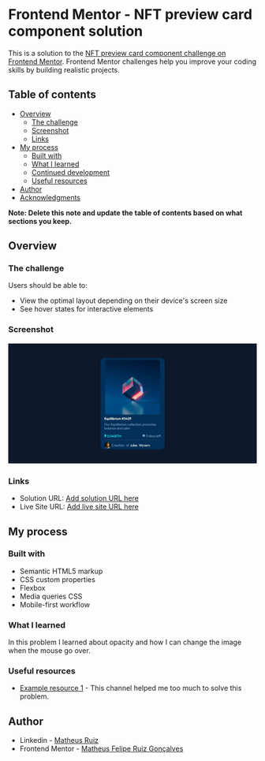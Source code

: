# Frontend Mentor - NFT preview card component solution

This is a solution to the [NFT preview card component challenge on Frontend Mentor](https://www.frontendmentor.io/challenges/nft-preview-card-component-SbdUL_w0U). Frontend Mentor challenges help you improve your coding skills by building realistic projects. 

## Table of contents

- [Overview](#overview)
  - [The challenge](#the-challenge)
  - [Screenshot](#screenshot)
  - [Links](#links)
- [My process](#my-process)
  - [Built with](#built-with)
  - [What I learned](#what-i-learned)
  - [Continued development](#continued-development)
  - [Useful resources](#useful-resources)
- [Author](#author)
- [Acknowledgments](#acknowledgments)

**Note: Delete this note and update the table of contents based on what sections you keep.**

## Overview

### The challenge

Users should be able to:

- View the optimal layout depending on their device's screen size
- See hover states for interactive elements

### Screenshot

![](./assets/img/Screenshot-desktop.jpg)



### Links

- Solution URL: [Add solution URL here](https://www.frontendmentor.io/challenges/nft-preview-card-component-SbdUL_w0U)
- Live Site URL: [Add live site URL here](matheusfeliperuiz.github.io/NFT/)

## My process

### Built with

- Semantic HTML5 markup
- CSS custom properties
- Flexbox
- Media queries CSS
- Mobile-first workflow



### What I learned

In this problem I learned about opacity and how I can change the image when the mouse go over.


### Useful resources

- [Example resource 1](https://www.youtube.com/@vidafullstack2431) - This channel helped me too much to solve this problem.


## Author

- Linkedin - [Matheus Ruiz](https://www.linkedin.com/in/matheus-felipe-ruiz-gon%C3%A7alves-ti/)
- Frontend Mentor - [Matheus Felipe Ruiz Gonçalves](https://www.frontendmentor.io/profile/MatheusFelipeRuiz)



